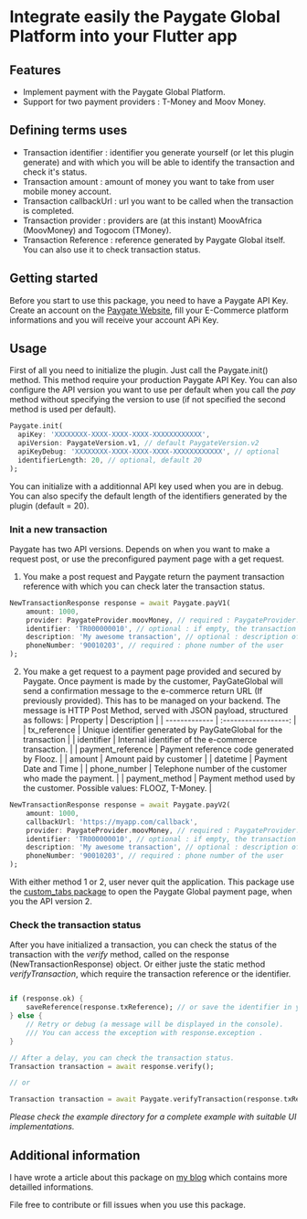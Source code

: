 <!-- 
This README describes the package. If you publish this package to pub.dev,
this README's contents appear on the landing page for your package.

For information about how to write a good package README, see the guide for
[writing package pages](https://dart.dev/guides/libraries/writing-package-pages). 

For general information about developing packages, see the Dart guide for
[creating packages](https://dart.dev/guides/libraries/create-library-packages)
and the Flutter guide for
[developing packages and plugins](https://flutter.dev/developing-packages). 
-->

# Integrate easily the Paygate Global Platform into your Flutter app

## Features

- Implement payment with the Paygate Global Platform.
- Support for two payment providers : T-Money and Moov Money.

## Defining terms uses

- Transaction identifier : identifier you generate yourself (or let this plugin generate) and with which you will be able to identify the transaction and check it's status.
- Transaction amount : amount of money you want to take from user mobile money account.
- Transaction callbackUrl : url you want to be called when the transaction is completed.
- Transaction provider : providers are (at this instant) MoovAfrica (MoovMoney) and Togocom (TMoney).
- Transaction Reference : reference generated by Paygate Global itself. You can also use it to check transaction status.

## Getting started

Before you start to use this package, you need to have a Paygate API Key. Create an account on the [Paygate Website](https://paygateglobal.com/), fill your E-Commerce platform informations and you will receive your account APi Key.

## Usage

First of all you need to initialize the plugin. Just call the Paygate.init() method. This method require your production Paygate API Key.
You can also configure the API version you want to use per default when you call the _pay_ method without specifying the version to use (if not specified the second method is used per default).

```dart
Paygate.init(
  apiKey: 'XXXXXXXX-XXXX-XXXX-XXXX-XXXXXXXXXXXX',
  apiVersion: PaygateVersion.v1, // default PaygateVersion.v2
  apiKeyDebug: 'XXXXXXXX-XXXX-XXXX-XXXX-XXXXXXXXXXXX', // optional
  identifierLength: 20, // optional, default 20
);
```

You can initialize with a additionnal API key used when you are in debug.
You can also specify the default length of the identifiers generated by the plugin (default = 20).

### Init a new transaction

Paygate has two API versions. Depends on when you want to make a request post, or use the preconfigured payment page with a get request.

1. You make a post request and Paygate return the payment transaction reference with which you can check later the transaction status.

```dart
NewTransactionResponse response = await Paygate.payV1(
    amount: 1000,
    provider: PaygateProvider.moovMoney, // required : PaygateProvider.moovMoney or PaygateProvider.tMoney
    identifier: 'TR000000010', // optional : if empty, the transaction identifier will be generated by the plugin.
    description: 'My awesome transaction', // optional : description of the transaction
    phoneNumber: '90010203', // required : phone number of the user
);
```

2. You make a get request to a payment page provided and secured by Paygate. Once payment is made by the customer, PayGateGlobal will send a confirmation message to the e-commerce return URL (If previously provided). This has to be managed on your backend.
The message is HTTP Post Method, served with JSON payload, structured as follows: 
| Property        |    Description                                                           |
| -------------   | :------------------:                                                     |
| tx_reference    |  Unique identifier generated by PayGateGlobal for the transaction        |
| identifier      |        Internal identifier of the e-commerce transaction.                |
| payment_reference       |    Payment reference code generated by Flooz.                    |
| amount          | Amount paid by customer                                                  |
| datetime        | Payment Date and Time                                                    |
| phone_number    | Telephone number of the customer who made the payment.                   |
| payment_method  |   Payment method used by the customer. Possible values: FLOOZ, T-Money.  |

```dart
NewTransactionResponse response = await Paygate.payV2(
    amount: 1000,
    callbackUrl: 'https://myapp.com/callback',
    provider: PaygateProvider.moovMoney, // required : PaygateProvider.moovMoney or PaygateProvider.tMoney
    identifier: 'TR000000010', // optional : if empty, the transaction identifier will be generated by the plugin.
    description: 'My awesome transaction', // optional : description of the transaction
    phoneNumber: '90010203', // required : phone number of the user
);
```

With either method 1 or 2, user never quit the application. This package use the [custom_tabs package](https://pub.dev/packages/flutter_custom_tabs) to open the Paygate Global payment page, when you the API version 2.

### Check the transaction status

After you have initialized a transaction, you can check the status of the transaction with the _verify_ method, called on the response (NewTransactionResponse) object. Or either juste the static method _verifyTransaction_, which require the transaction reference or the identifier.

```dart

if (response.ok) {
    saveReference(response.txReference); // or save the identifier in your database saveIdentifier(response.identifier);
} else {
    // Retry or debug (a message will be displayed in the console).
    /// You can access the exception with response.exception .
}

// After a delay, you can check the transaction status.
Transaction transaction = await response.verify(); 

// or 

Transaction transaction = await Paygate.verifyTransaction(response.txReference); // or Paygate.verifyTransaction(response.identifier);
```

_Please check the example directory for a complete example with suitable UI implementations._

## Additional information

I have wrote a article about this package on [my blog](https://blog.theresilient.dev/) which contains more detailled informations.

File free to contribute or fill issues when you use this package.
